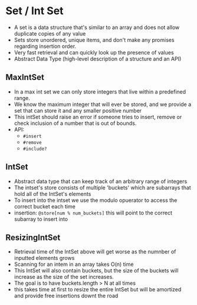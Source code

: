 # Set / Int Set
* A set is a data structure that's similar to an array and does not allow duplicate copies of any value
* Sets store unordered, unique items, and don't make any promises regarding insertion order.
* Very fast retrieval and can quickly look up the presence of values
* Abstract Data Type (high-level description of a structure and an API)

## MaxIntSet
* In a max int set we can only store integers that live within a predefined range.
* We know the maximum integer that will ever be stored, and we provide a set that can store it and any smaller positive number
* This intSet should raise an error if someone tries to insert, remove or check inclusion of a number that is out of bounds.
* API: 
  * `#insert`
  * `#remove`
  * `#include?`

## IntSet
  * Abstract data type that can keep track of an arbitrary range of integers
  * The intset's store consists of multiple 'buckets' which are subarrays that hold all of the IntSet's elements
  * To insert into the intset we use the modulo opuerator to access the correct bucket each time
  * insertion: `@store[num % num_buckets]` this will point to the correct subarray to insert into

## ResizingIntSet
  * Retrieval time of the IntSet above will get worse as the numnber of inputted elements grows
  * Scanning for an intem in an array takes O(n) time
  * This IntSet will also contain buckets, but the size of the buckets will increase as the size of the set increases.
  * The goal is to have buckets.length > N at all times
  * this takes time at first to resize the entire IntSet but will be amortized and provide free insertions downt the road


